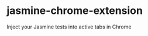 jasmine-chrome-extension
========================

Inject your Jasmine tests into active tabs in Chrome
